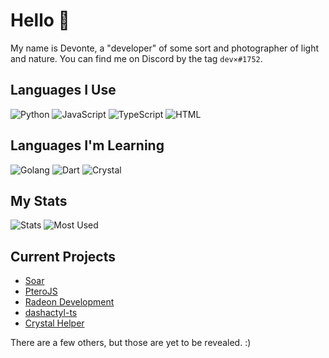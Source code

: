# Hello 👋
My name is Devonte, a "developer" of some sort and photographer of light and nature. You can find me on Discord by the tag `dev⨯#1752`.

## Languages I Use
![Python](https://img.shields.io/badge/Python-3572A5?style=for-the-badge&logo=python&logoColor=white)
![JavaScript](https://img.shields.io/badge/JavaScript-f1e05a?style=for-the-badge&logo=javascript&logoColor=black)
![TypeScript](https://img.shields.io/badge/TypeScript-2b7489?style=for-the-badge&logo=typescript&logoColor=white)
![HTML](https://img.shields.io/badge/HTML-e34c26?style=for-the-badge&logo=html5&logoColor=white)

## Languages I'm Learning
![Golang](https://img.shields.io/badge/Golang-00ADD8?style=for-the-badge&logo=go&logoColor=white)
![Dart](https://img.shields.io/badge/Dart-00B4AB?style=for-the-badge&logo=dart&logoColor=white)
![Crystal](https://img.shields.io/badge/Crystal-000100?style=for-the-badge&logo=crystal&logoColor=white)

## My Stats
![Stats](https://github-readme-stats.vercel.app/api?username=devnote-dev&layout=compact&hide_border=true&hide_title=true&count_private=true&include_all_commits=true&show_icons=true&bg_color=00000000&text_color=c3c6ce&icon_color=4e64f7)
![Most Used](https://github-readme-stats.vercel.app/api/top-langs/?username=devnote-dev&layout=compact&hide_border=true&show_icons=true&title_color=c3c6ce&text_color=9f9f9f&bg_color=00000000&hide_border=true&icon_color=00000000&count_private=true)

## Current Projects
* [Soar](https://github.com/PteroPackages/Soar)
* [PteroJS](https://github.com/PteroPackages/PteroJS)
* [Radeon Development](https://github.com/devnote-dev/Radeon)
* [dashactyl-ts](https://github.com/devnote-dev/dashactyl-ts)
* [Crystal Helper](https://github.com/devnote-dev/crystal-helper)

There are a few others, but those are yet to be revealed. :)
